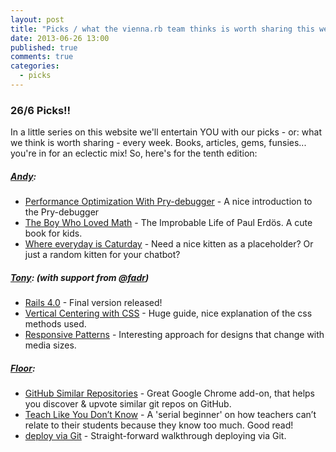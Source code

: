```yaml
---
layout: post
title: "Picks / what the vienna.rb team thinks is worth sharing this week"
date: 2013-06-26 13:00
published: true
comments: true
categories:
  - picks
---
```


### 26/6 Picks!!

In a little series on this website we'll entertain YOU with our picks - or: what we think is worth sharing - every week.
Books, articles, gems, funsies... you're in for an eclectic mix! So, here's for the tenth edition:

##### [Andy][1]:
  - [Performance Optimization With Pry-debugger][2] - A nice introduction to the Pry-debugger
  - [The Boy Who Loved Math][3] - The Improbable Life of Paul Erdös. A cute book for kids.
  - [Where everyday is Caturday][4] - Need a nice kitten as a placeholder? Or just a random kitten for your chatbot?

##### [Tony][5]: (with support from [@fadr][13])
  - [Rails 4.0][6] - Final version released!
  - [Vertical Centering with CSS][7] - Huge guide, nice explanation of the css methods used.
  - [Responsive Patterns][8] - Interesting approach for designs that change with media sizes.

##### [Floor][9]:
  - [GitHub Similar Repositories][10] - Great Google Chrome add-on, that helps you discover & upvote similar git repos on GitHub.
  - [Teach Like You Don’t Know][11] - A 'serial beginner' on how teachers can’t relate to their students because they know too much. Good read!
  - [deploy via Git][12] - Straight-forward walkthrough deploying via Git.

[1]: http://www.twitter.com/pxlpnk
[2]: http://wimdu.github.io/blog/2013/06/24/performance-optimization-with-pry-debugger/
[3]: http://deborahheiligman.com/books/the-boy-who-loved-math/
[4]: http://thecatapi.com/
[5]: http://www.twitter.com/tony_xpro
[6]: http://weblog.rubyonrails.org/2013/6/25/Rails-4-0-final/
[7]: http://www.vanseodesign.com/css/vertical-centering/
[8]: http://bradfrost.github.io/this-is-responsive/patterns.html
[9]: http://www.twitter.com/floordrees
[10]: https://chrome.google.com/webstore/detail/github-similar-repositori/ilohmipmgoellpajalkccofkgdheomfh
[11]: http://desmondrawls.com/2013/06/20/teach-like-you-dont-know/
[12]: https://coderwall.com/p/xczkaq?&p=1&q=
[13]: https://www.twitter.com/fadr
